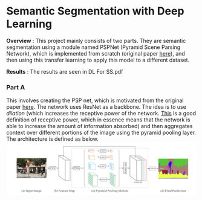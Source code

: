 # Semantic Segmentation with Deep Learning

**Overview** : This project mainly consists of two parts. They are semantic segmentation using a module named PSPNet (Pyramid Scene Parsing Network), which is implemented from scratch (original paper [here](https://arxiv.org/pdf/1612.01105.pdf)), and then using this transfer learning to apply this model to a different dataset.

**Results** : The results are seen in DL For SS.pdf

### Part A
This involves creating the PSP net, which is motivated from the original paper [here](https://arxiv.org/pdf/1612.01105.pdf). The network uses ResNet as a backbone. The idea is to use _dilation_ (which increases the receptive power of the network. [This](https://theaisummer.com/receptive-field/) is a good definition of receptive power, which in essence means that the network is able to increase the amount of information absorbed) and then aggregates context over different portions of the image using the pyramid pooling layer. The architecture is defined as below.  
![PSPNet Working](PSPNet.png?raw=true "PSPNet Working")
